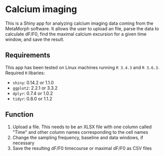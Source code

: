 # Calcium imaging

This is a Shiny app for analyzing calcium imaging data coming from the MetaMorph software. It allows the user to upload an file, parse the data to calculate dF/F0, find the maximal calcium excursion for a given time window, and save the result.

## Requirements
This app has been tested on Linux machines running `R 3.4.3` and `R 3.6.3`.
Required `R` libaries:
* `shiny`: 0.14.2 or 1.1.0
* `ggplot2`: 2.2.1 or 3.3.2
* `dplyr`: 0.7.4 or 1.0.2
* `tidyr`: 0.8.0 or 1.1.2

## Function
1. Upload a file. This needs to be an XLSX file with one column called "Time" and other column names corresponding to the cell names
2. Change the sampling frequency, baseline and data windows, if necessary
3. Save the resulting dF/F0 timecourse or maximal dF/F0 as CSV files
